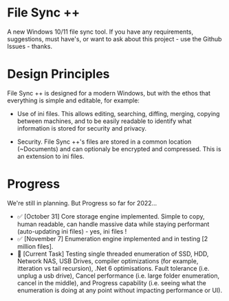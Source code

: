 # File Sync ++

A new Windows 10/11 file sync tool. If you have any requirements, suggestions, must have's, or want to ask about this project - use the Github Issues - thanks.

# Design Principles

File Sync ++ is designed for a modern Windows, but with the ethos that everything is simple and editable, for example:

* Use of ini files. This allows editing, searching, diffing, merging, copying between machines, and to be easily readable to identify what information is stored for security and privacy.
  
* Security. File Sync ++'s files are stored in a common location (~Documents) and can optionaly be encrypted and compressed. This is an extension to ini files.
  

# Progress

We're still in planning. But Progress so far for 2022...
* :white_check_mark: [October 31] Core storage engine implemented. Simple to copy, human readable, can handle massive data while staying performant (auto-updating ini files) - yes, ini files !
* :white_check_mark: [November 7] Enumeration engine implemented and in testing [2 million files]. 
* :small_orange_diamond: [Current Task] Testing single threaded enumeration of SSD, HDD, Network NAS, USB Drives, compiler optimizations (for example, itteration vs tail recursion), .Net 6 optimisations. Fault tolerance (i.e. unplug a usb drive), Cancel performance (i.e. large folder enumeration, cancel in the middle), and Progress capability (i.e. seeing what the enumeration is doing at any point without impacting performance or UI).

